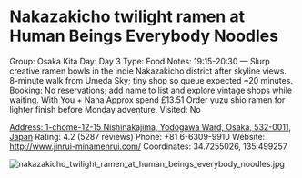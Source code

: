 # Nakazakicho twilight ramen at Human Beings Everybody Noodles

Group: Osaka Kita
Day: Day 3
Type: Food
Notes: 19:15-20:30 — Slurp creative ramen bowls in the indie Nakazakicho district after skyline views. 8-minute walk from Umeda Sky; tiny shop so queue expected ~20 minutes. Booking: No reservations; add name to list and explore vintage shops while waiting. With You + Nana Approx spend £13.51 Order yuzu shio ramen for lighter finish before Monday adventure.
Visited: No

[Address: 1-chōme-12-15 Nishinakajima, Yodogawa Ward, Osaka, 532-0011, Japan](https://maps.google.com/?cid=6418836266917594457)
Rating: 4.2 (5287 reviews)
Phone: +81 6-6309-9910
Website: http://www.jinrui-minamenrui.com/
Coordinates: 34.7255026, 135.499257

![nakazakicho_twilight_ramen_at_human_beings_everybody_noodles.jpg](Nakazakicho%20twilight%20ramen%20at%20Human%20Beings%20Everybody%20Noodles%20nakazakichot01d46d332d/nakazakicho_twilight_ramen_at_human_beings_everybody_noodles.jpg)
